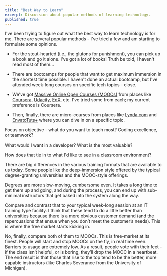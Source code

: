 ```yaml
---
title: "Best Way to Learn"
excerpt: Discussion about popular methods of learning technology. 
published: true
---
```

I've been trying to figure out what the best way to learn technology is for me. There are several popular methods - I've tried a few and am starting to formulate some opinions. 

- For the stout-hearted (i.e., the glutons for punishment), you can pick up a book and go it alone. I've got a lot of books! Truth be told, I haven't read most of them... 
 
- There are bootcamps for people that want to get maximum immersion in the shortest time possible. I haven't done an actual bootcamp, but I've attended week-long courses on specific tech topics - close. 

- We've got [Massive Online Open Courses (MOOCs)](https://en.wikipedia.org/wiki/Massive_open_online_course) from places like [Coursera](https://www.coursera.org/), [Udacity](https://www.udacity.com/), [EdX](https://www.edx.org/), etc. I've tried some from each; my current preference is Coursera. 

- Then, finally, there are micro-courses from places like [Lynda.com](https://www.lynda.com/) and [EnvatoTuts+](https://tutsplus.com/) where you can dive in on a specific topic. 


Focus on objective - what do you want to teach most? Coding excellence, or teamwork?

What would I want in a developer?
What is the most valuable?

How does that tie in to what I'd like to see in a classroom environment?

There are big differences in the various training formats that are available to us today. Some people like the deep-immersion style offered by the typical degree-granting universities and the MOOC-style offerings.

Degrees are more slow-moving, cumbersome even. It takes a long time to get them up and going, and during the process, you can end up with sub-minimal instructors that get baked into the system along the way.

Compare and contrast that to your typical week-long session at an IT training type facility. I think that these tend to do a little better than universities because there is a more obvious customer demand (and the repercussions that ensue when you don’t meet the customer’s needs). This is where the free market starts kicking in.

No, finally, compare both of them to MOOCs. This is free-market at its finest. People will start and stop MOOCs on the fly, in real time even. Barriers to usage are extremely low. As a result, people vote with their feet - if the class isn’t helpful, or is boring, they’ll drop the MOOC in a heartbeat. The end result is that those that rise to the top tend to be the better, more capable instructors (like Charles Severance from the University of Michigan).


